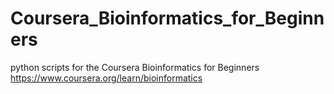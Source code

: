 # Coursera_Bioinformatics_for_Beginners
python scripts for the Coursera Bioinformatics for Beginners https://www.coursera.org/learn/bioinformatics
